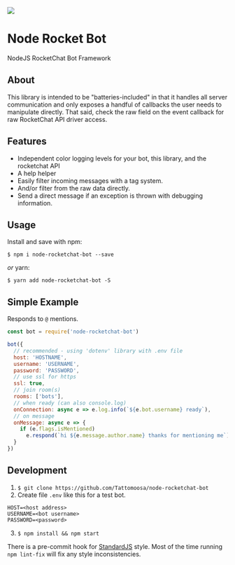 ![](https://travis-ci.com/Tattomoosa/node-rocketchat-bot.svg?branch=master)

# Node Rocket Bot

NodeJS RocketChat Bot Framework

## About

This library is intended to be "batteries-included" in that it handles all
server communication and only exposes a handful of callbacks the user needs to
manipulate directly. That said, check the raw field on the event callback
for raw RocketChat API driver access.

## Features

* Independent color logging levels for your bot, this library, and the rocketchat API
* A help helper
* Easily filter incoming messages with a tag system.
* And/or filter from the raw data directly.
* Send a direct message if an exception is thrown with debugging information.

## Usage

Install and save with npm:

```
$ npm i node-rocketchat-bot --save
```

*or* yarn:

```
$ yarn add node-rocketchat-bot -S
```

## Simple Example

Responds to `@` mentions.

``` javascript
const bot = require('node-rocketchat-bot')

bot({
  // recommended - using 'dotenv' library with .env file
  host: 'HOSTNAME',
  username: 'USERNAME',
  password: 'PASSWORD',
  // use ssl for https
  ssl: true,
  // join room(s)
  rooms: ['bots'],
  // when ready (can also console.log)
  onConnection: async e => e.log.info(`${e.bot.username} ready`),
  // on message
  onMessage: async e => {
    if (e.flags.isMentioned)
      e.respond(`hi ${e.message.author.name} thanks for mentioning me`)
  }
})

```

## Development

1. `$ git clone https://github.com/Tattomoosa/node-rocketchat-bot`
2. Create file `.env` like this for a test bot.
  ```
  HOST=<host address>
  USERNAME=<bot username>
  PASSWORD=<password>
  ```
3. `$ npm install && npm start`

There is a pre-commit hook for [StandardJS](https://standardjs.com/) style.
Most of the time running `npm lint-fix` will fix any style inconsistencies.
